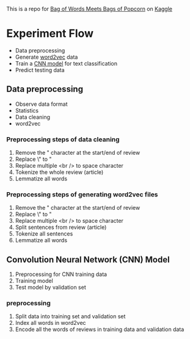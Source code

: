 This is a repo for [Bag of Words Meets Bags of Popcorn](https://www.kaggle.com/c/word2vec-nlp-tutorial) on [Kaggle](https://www.kaggle.com/)

# Experiment Flow

* Data preprocessing
* Generate [word2vec](https://code.google.com/archive/p/word2vec/) data
* Train a [CNN model](http://www.wildml.com/2015/12/implementing-a-cnn-for-text-classification-in-tensorflow/)  for text classification
* Predict testing data


## Data preprocessing

* Observe data format
* Statistics
* Data cleaning
* word2vec

### Preprocessing steps of data cleaning

1. Remove the " character at the start/end of review
1. Replace \\" to "
1. Replace multiple \<br \/\> to space character
1. Tokenize the whole review (article)
1. Lemmatize all words

### Preprocessing steps of generating word2vec files

1. Remove the " character at the start/end of review
1. Replace \\" to "
1. Replace multiple \<br \/\> to space character
1. Split sentences from review (article)
1. Tokenize all sentences
1. Lemmatize all words


## Convolution Neural Network (CNN) Model

1. Preprocessing for CNN training data
1. Training model
1. Test model by validation set

### preprocessing

1. Split data into training set and validation set
1. Index all words in word2vec
1. Encode all the words of reviews in training data and validation data


